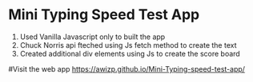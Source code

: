 # Mini Typing Speed Test App
1. Used Vanilla Javascript only to built the app
2. Chuck Norris api fteched using Js fetch method to create the text
3. Created additional div elements using Js to create the score board

#Visit the web app
https://awizp.github.io/Mini-Typing-speed-test-app/
